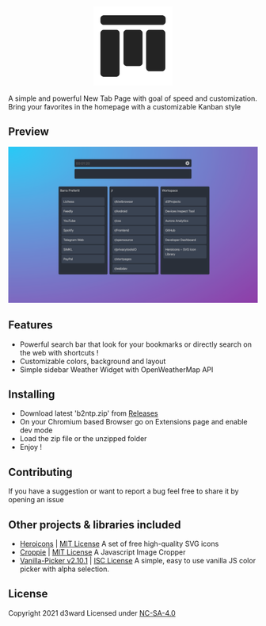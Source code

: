 <p align="center">
 <img src="extension/src/png/512x512.png" alt="b2ntp"
	title="b2ntp" width="160" height="160" />
</p>

A simple and powerful New Tab Page with goal of speed and customization.
Bring your favorites in the homepage with a customizable Kanban style

## Preview
<img src="src/assets/png/preview1.png" alt="b2ntp"
	title="b2ntp"  />
## Features
- Powerful search bar that look for your bookmarks or directly search on the web with shortcuts !
- Customizable colors, background and layout 
- Simple sidebar Weather Widget with OpenWeatherMap API

## Installing

- Download latest 'b2ntp.zip' from [Releases](https://github.com/d3ward/b2ntp/releases)
- On your Chromium based Browser go on Extensions page and enable dev mode 
- Load the zip file or the unzipped folder 
- Enjoy ! 

## Contributing

If you have a suggestion or want to report a bug feel free to share it by opening an issue

## Other projects & libraries included
 - [Heroicons](https://heroicons.dev/) | [MIT License](https://github.com/tailwindlabs/heroicons/blob/master/LICENSE) A set of free high-quality SVG icons
 - [Croppie](http://foliotek.github.io/Croppie/) | [MIT License](https://github.com/Foliotek/Croppie/blob/master/LICENSE) A Javascript Image Cropper  
 - [Vanilla-Picker v2.10.1](https://vanilla-picker.js.org) | [ISC License](https://github.com/Sphinxxxx/vanilla-picker/blob/master/LICENSE.md) A simple, easy to use vanilla JS color picker with alpha selection.

## License

Copyright 2021 d3ward
Licensed under [NC-SA-4.0](https://creativecommons.org/licenses/by-nc-sa/4.0/)


